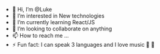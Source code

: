 - 👋 Hi, I’m @Luke
- 👀 I’m interested in New technologies
- 🌱 I’m currently learning React/JS
- 💞️ I’m looking to collaborate on anything
- 📫 How to reach me ...
- ⚡ Fun fact: I can speak 3 languages and I love music 🎵 🎵 

<!---
Lukeplswork/Lukeplswork is a ✨ special ✨ repository because its `README.md` (this file) appears on your GitHub profile.
You can click the Preview link to take a look at your changes.
--->
